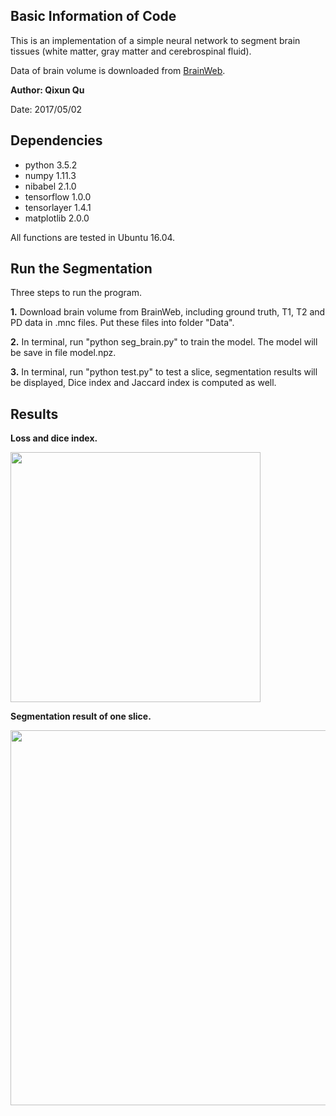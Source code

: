 ## Basic Information of Code

This is an implementation of a simple neural network to segment
brain tissues (white matter, gray matter and cerebrospinal fluid).

Data of brain volume is downloaded from [BrainWeb](http://brainweb.bic.mni.mcgill.ca/brainweb/).

**Author: Qixun Qu**

Date: 2017/05/02

## Dependencies

* python		3.5.2
* numpy		1.11.3
* nibabel		2.1.0
* tensorflow	1.0.0
* tensorlayer	1.4.1
* matplotlib	2.0.0

All functions are tested in Ubuntu 16.04.

## Run the Segmentation

Three steps to run the program.

**1.** Download brain volume from BrainWeb, including ground truth,
T1, T2 and PD data in .mnc files. Put these files into folder "Data".

**2.** In terminal, run "python seg_brain.py" to train the model. The model will be save in file model.npz.

**3.** In terminal, run "python test.py" to test a slice, segmentation results will be displayed, Dice index and Jaccard index is computed as well.

## Results

**Loss and dice index.**

<img src="https://github.com/quqixun/SegBrain/blob/master/Result/learning_curve.png" width="400">

**Segmentation result of one slice.**

<img src="https://github.com/quqixun/SegBrain/blob/master/Result/test_one_slice.png" width="600">
